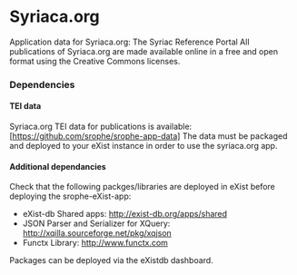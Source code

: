 Syriaca.org
=======

Application data for Syriaca.org: The Syriac Reference Portal
All publications of Syriaca.org are made available online in a free and open format using the Creative Commons licenses.

### Dependencies
#### TEI data 
Syriaca.org TEI data for publications is available: [https://github.com/srophe/srophe-app-data]
The data must be packaged and deployed to your eXist instance in order to use the syriaca.org app. 

#### Additional dependancies 
Check that the following packges/libraries are deployed in eXist before deploying the srophe-eXist-app:
* eXist-db Shared apps: http://exist-db.org/apps/shared
* JSON Parser and Serializer for XQuery: http://xqilla.sourceforge.net/pkg/xqjson
* Functx Library: http://www.functx.com

Packages can be deployed via the eXistdb dashboard. 

